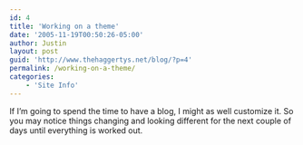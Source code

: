 ```yaml
---
id: 4
title: 'Working on a theme'
date: '2005-11-19T00:50:26-05:00'
author: Justin
layout: post
guid: 'http://www.thehaggertys.net/blog/?p=4'
permalink: /working-on-a-theme/
categories:
    - 'Site Info'
---
```


If I’m going to spend the time to have a blog, I might as well customize it. So you may notice things changing and looking different for the next couple of days until everything is worked out.